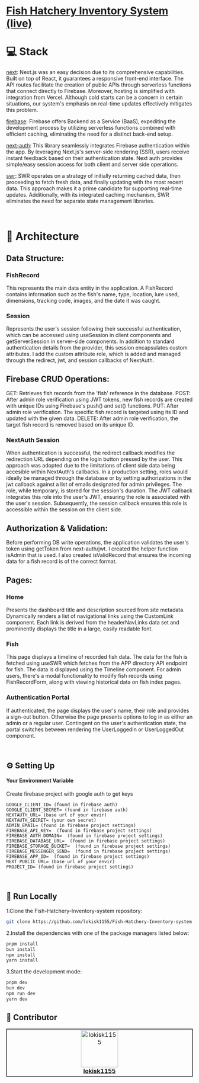 # [Fish Hatchery Inventory System (live)](https://fish-inventory.vercel.app/)

# 💻 Stack

[next](https://nextjs.org/): Next.js was an easy decision due to its comprehensive capabilities. Built on top of React, it guarantees a responsive front-end interface. The API routes facilitate the creation of public APIs through serverless functions that connect directly to Firebase. Moreover, hosting is simplified with integration from Vercel. Although cold starts can be a concern in certain situations, our system's emphasis on real-time updates effectively mitigates this problem.

[firebase](https://firebase.google.com/): Firebase offers Backend as a Service (BaaS), expediting the development process by utilizing serverless functions combined with efficient caching, eliminating the need for a distinct back-end setup.

[next-auth](https://next-auth.js.org/): This library seamlessly integrates Firebase authentication within the app. By leveraging Next.js's server-side rendering (SSR), users receive instant feedback based on their authentication state. Next auth provides simple/easy session access for both client and server side operations.

[swr](https://swr.vercel.app/): SWR operates on a strategy of initially returning cached data, then proceeding to fetch fresh data, and finally updating with the most recent data. This approach makes it a prime candidate for supporting real-time updates. Additionally, with its integrated caching mechanism, SWR eliminates the need for separate state management libraries.

<br>

# 📝 Architecture

## Data Structure:

### FishRecord

This represents the main data entity in the application. A FishRecord contains information such as the fish's name, type, location, lure used, dimensions, tracking code, images, and the date it was caught.

### Session

Represents the user's session following their successful authentication, which can be accessed using useSession in client components and getServerSession in server-side components. In addition to standard authentication details from the provider, this session encapsulates custom attributes. I add the custom attribute role, which is added and managed through the redirect, jwt, and session callbacks of NextAuth.

## Firebase CRUD Operations:

GET: Retrieves fish records from the 'fish' reference in the database.
POST: After admin role verification using JWT tokens, new fish records are created with unique IDs using Firebase's push() and set() functions.
PUT: After admin role verification. The specific fish record is targeted using its ID and updated with the given data.
DELETE: After admin role verification, the target fish record is removed based on its unique ID.

### NextAuth Session

When authentication is successful, the redirect callback modifies the redirection URL depending on the login button pressed by the user. This approach was adopted due to the limitations of client side data being accesible within NextAuth's callbacks. In a production setting, roles would ideally be managed through the database or by setting authorizations in the jwt callback against a list of emails designated for admin privileges. The role, while temporary, is stored for the session's duration. The JWT callback integrates this role into the user's JWT, ensuring the role is associated with the user's session. Subsequently, the session callback ensures this role is accessible within the session on the client side.

## Authorization & Validation:

Before performing DB write operations, the application validates the user's token using getToken from next-auth/jwt. I created the helper function isAdmin that is used. I also created isValidRecord that ensures the incoming data for a fish record is of the correct format.

## Pages:

### Home

Presents the dashboard title and description sourced from site metadata.
Dynamically renders a list of navigational links using the CustomLink component. Each link is derived from the headerNavLinks data set and prominently displays the title in a large, easily readable font.

### Fish

This page displays a timeline of recorded fish data.
The data for the fish is fetched using useSWR which fetches from the APP directory API endpoint for fish.
The data is displayed using the Timeline component.
For admin users, there's a modal functionality to modify fish records using FishRecordForm, along with viewing historical data on fish index pages.

### Authentication Portal

If authenticated, the page displays the user's name, their role and provides a sign-out button. Otherwise the page presents options to log in as either an admin or a regular user.
Contingent on the user's authentication state, the portal switches between rendering the UserLoggedIn or UserLoggedOut component.

<br>

## ⚙️ Setting Up

#### Your Environment Variable

Create firebase project with google auth to get keys

```
GOOGLE_CLIENT_ID= (found in firebase auth)
GOOGLE_CLIENT_SECRET= (found in firebase auth)
NEXTAUTH_URL= (base url of your envir)
NEXTAUTH_SECRET= (your own secret)
ADMIN_EMAIL= (found in firebase project settings)
FIREBASE_API_KEY=  (found in firebase project settings)
FIREBASE_AUTH_DOMAIN=  (found in firebase project settings)
FIREBASE_DATABASE_URL=  (found in firebase project settings)
FIREBASE_STORAGE_BUCKET=  (found in firebase project settings)
FIREBASE_MESSENGER_SEND=  (found in firebase project settings)
FIREBASE_APP_ID=  (found in firebase project settings)
NEXT_PUBLIC_URL= (base url of your envir)
PROJECT_ID= (found in firebase project settings)
```

<br>

## 🚀 Run Locally

1.Clone the Fish-Hatchery-Inventory-system repository:

```sh
git clone https://github.com/lokisk1155/Fish-Hatchery-Inventory-system
```

2.Install the dependencies with one of the package managers listed below:

```bash
pnpm install
bun install
npm install
yarn install
```

3.Start the development mode:

```bash
pnpm dev
bun dev
npm run dev
yarn dev
```

## 🙌 Contributor

<table style="border:1px solid #404040;text-align:center;width:100%">
<tr><td style="width:14.29%;border:1px solid #404040;">
        <a href="https://github.com/lokisk1155" spellcheck="false">
          <img src="https://avatars.githubusercontent.com/u/95663040?v=4?s=100" width="100px;" alt="lokisk1155"/>
          <br />
          <b>lokisk1155</b>
        </a>
      </td></table>
